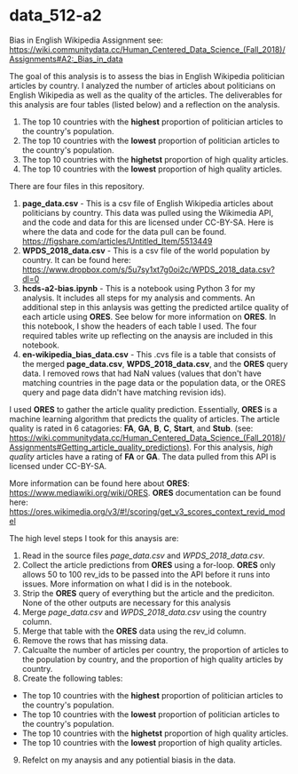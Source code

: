 # data_512-a2
Bias in English Wikipedia Assignment
see: https://wiki.communitydata.cc/Human_Centered_Data_Science_(Fall_2018)/Assignments#A2:_Bias_in_data

The goal of this analysis is to assess the bias in English Wikipedia politician articles by country. I analyzed the number of articles about politicians on English Wikipedia as well as the quality of the articles. The deliverables for this analysis are four tables (listed below) and a reflection on the analysis.

1. The top 10 countries with the **highest** proportion of politician articles to the country's population.
2. The top 10 countries with the **lowest** proportion of politician articles to the country's population.
3. The top 10 countries with the **highetst** proportion of high quality articles.
4. The top 10 countries with the **lowest** proportion of high quality articles.

There are four files in this repository.
1. **page_data.csv** - This is a csv file of English Wikipedia articles about politicians by country. This data was pulled using the Wikimedia API, and the code and data for this are licensed under CC-BY-SA. Here is where the data and code for the data pull can be found. https://figshare.com/articles/Untitled_Item/5513449
2. **WPDS_2018_data.csv** - This is a csv file of the world population by country. It can be found here: https://www.dropbox.com/s/5u7sy1xt7g0oi2c/WPDS_2018_data.csv?dl=0
3. **hcds-a2-bias.ipynb** - This is a notebook using Python 3 for my analysis. It includes all steps for my analysis and comments. An additional step in this anlaysis was getting the predicted artilce quality of each article using **ORES**. See below for more information on **ORES**. In this notebook, I show the headers of each table I used. The four required tables write up reflecting on the anaysis are included in this notebook. 
4. **en-wikipedia_bias_data.csv** - This .cvs file is a table that consists of the merged **page_data.csv**, **WPDS_2018_data.csv**, and the **ORES** query data. I removed rows that had NaN values (values that don't have matching countries in the page data or the population data, or the ORES query and page data didn't have matching revision ids). 

I used **ORES** to gather the article quality prediction. Essentially, **ORES** is a machine learning algorithm that predicts the quality of articles. The article quality is rated in 6 catagories: **FA**, **GA**, **B**, **C**, **Start**, and **Stub**. (see: https://wiki.communitydata.cc/Human_Centered_Data_Science_(Fall_2018)/Assignments#Getting_article_quality_predictions). For this analysis, *high quality* articles have a rating of **FA** or **GA**. The data pulled from this API is licensed under CC-BY-SA.

More information can be found here about **ORES**: https://www.mediawiki.org/wiki/ORES. 
**ORES** documentation can be found here: https://ores.wikimedia.org/v3/#!/scoring/get_v3_scores_context_revid_model

The high level steps I took for this anaysis are:
1. Read in the source files *page_data.csv* and *WPDS_2018_data.csv*.
2. Collect the article predictions from **ORES** using a for-loop. **ORES** only allows 50 to 100 rev_ids to be passed into the API before it runs into issues. More information on what I did is in the notebook.
3. Strip the **ORES** query of everything but the article and the prediciton. None of the other outputs are necessary for this analysis
4. Merge *page_data.csv* and *WPDS_2018_data.csv* using the country column.
5. Merge that table with the **ORES** data using the rev_id column.
6. Remove the rows that has missing data. 
7. Calcualte the number of articles per country, the proportion of articles to the population by country, and the proportion of high quality articles by country.
8. Create the following tables:
  * The top 10 countries with the **highest** proportion of politician articles to the country's population.
  * The top 10 countries with the **lowest** proportion of politician articles to the country's population.
  * The top 10 countries with the **highetst** proportion of high quality articles.
  * The top 10 countries with the **lowest** proportion of high quality articles.
9. Refelct on my anaysis and any potiential biasis in the data.


